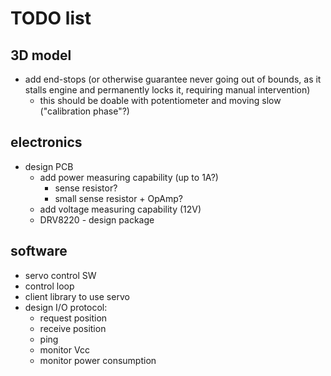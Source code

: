 # TODO list

## 3D model
* add end-stops (or otherwise guarantee never going out of bounds, as it stalls engine and permanently locks it, requiring manual intervention)
  - this should be doable with potentiometer and moving slow ("calibration phase"?)

## electronics
* design PCB
  * add power measuring capability (up to 1A?)
    * sense resistor?
    * small sense resistor + OpAmp?
  * add voltage measuring capability (12V)
  * DRV8220 - design package

## software
* servo control SW
* control loop
* client library to use servo
* design I/O protocol:
  * request position
  * receive position
  * ping
  * monitor Vcc
  * monitor power consumption
